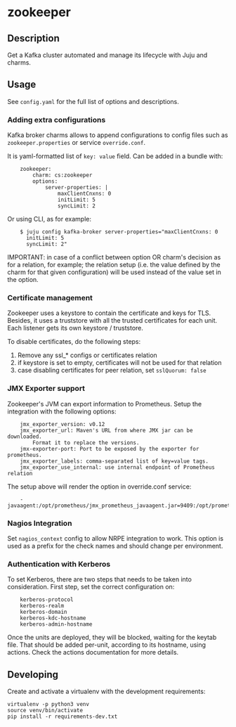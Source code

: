 # zookeeper

## Description

Get a Kafka cluster automated and manage its lifecycle with Juju and charms.

## Usage

See ```config.yaml``` for the full list of options and descriptions.

### Adding extra configurations

Kafka broker charms allows to append configurations to config files such as ```zookeeper.properties``` or service ```override.conf```.

It is yaml-formatted list of ```key: value``` field. Can be added in a bundle with:

```
    zookeeper:
        charm: cs:zookeeper
        options:
            server-properties: |
                maxClientCnxns: 0
                initLimit: 5
                syncLimit: 2
```

Or using CLI, as for example:

```
    $ juju config kafka-broker server-properties="maxClientCnxns: 0
      initLimit: 5
      syncLimit: 2"
```

IMPORTANT: in case of a conflict between option OR charm's decision as for a relation, for example; the relation setup (i.e. the value defined by the charm for that given configuration) will be used instead of the value set in the option.

### Certificate management

Zookeeper uses a keystore to contain the certificate and keys for TLS. Besides, it uses a truststore with all the trusted certificates for each unit. Each listener gets its own keystore / truststore.

To disable certificates, do the following steps:
1) Remove any ssl_* configs or certificates relation
2) if keystore is set to empty, certificates will not be used for that relation
3) case disabling certificates for peer relation, set ```sslQuorum: false```

### JMX Exporter support

Zookeeper's JVM can export information to Prometheus. Setup the integration
with the following options:

```
    jmx_exporter_version: v0.12
    jmx_exporter_url: Maven's URL from where JMX jar can be downloaded.
        Format it to replace the versions.
    jmx-exporter-port: Port to be exposed by the exporter for prometheus.
    jmx_exporter_labels: comma-separated list of key=value tags.
    jmx_exporter_use_internal: use internal endpoint of Prometheus relation
```

The setup above will render the option in override.conf service:

```
    -javaagent:/opt/prometheus/jmx_prometheus_javaagent.jar=9409:/opt/prometheus/prometheus.yml
```

### Nagios Integration

Set ```nagios_context``` config to allow NRPE integration to work. This option is used as a prefix for the check names and should change per environment.

### Authentication with Kerberos

To set Kerberos, there are two steps that needs to be taken into consideration. First step, set the correct configuration on:

```
    kerberos-protocol
    kerberos-realm
    kerberos-domain
    kerberos-kdc-hostname
    kerberos-admin-hostname
```

Once the units are deployed, they will be blocked, waiting for the keytab file. That should be added per-unit, according to its hostname, using actions. Check the actions documentation for more details.

## Developing

Create and activate a virtualenv with the development requirements:

    virtualenv -p python3 venv
    source venv/bin/activate
    pip install -r requirements-dev.txt
